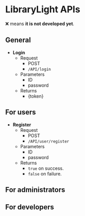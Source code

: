 # LibraryLight APIs
:x: means **it is not developed yet**.

## General

  - **Login**
    - Request
      - POST
      - `/API/login`
    - Parameters
      - ID
      - password
    - Returns
      - {token}

## For users

  - **Register**
    - Request
      - POST
      - `/API/user/register`
    - Parameters
      - ID
      - password
    - Returns
      - `true` on success.
      - `false` on failure.



## For administrators

## For developers
